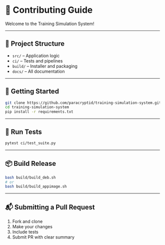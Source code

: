 # 🤝 Contributing Guide

Welcome to the Training Simulation System!

---

## 🧱 Project Structure

- `src/` – Application logic
- `ci/` – Tests and pipelines
- `build/` – Installer and packaging
- `docs/` – All documentation

---

## 🚀 Getting Started

```bash
git clone https://github.com/paracryptid/training-simulation-system.git
cd training-simulation-system
pip install -r requirements.txt
```

---

## 🧪 Run Tests

```bash
pytest ci/test_suite.py
```

---

## 📦 Build Release

```bash
bash build/build_deb.sh
# or
bash build/build_appimage.sh
```

---

## 📬 Submitting a Pull Request

1. Fork and clone
2. Make your changes
3. Include tests
4. Submit PR with clear summary